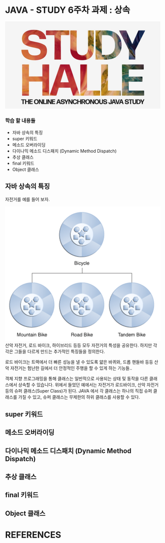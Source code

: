 # JAVA - STUDY 6주차 과제 : 상속

![logo](src/main/java/images/study_HALLE.jpg)

### 학습 할 내용들
- 자바 상속의 특징
- super 키워드
- 메소드 오버라이딩
- 다이나믹 메소드 디스패치 (Dynamic Method Dispatch)
- 추상 클래스
- final 키워드
- Object 클래스

## 자바 상속의 특징
자전거를 예를 들어 보자.

![image](superclass.png)
산악 자전거, 로드 바이크, 하이브리드 등등 모두 자전거의 특성을 공유한다.
하지만 각각은 그들을 다르게 만드는 추가적인 특징들을 정의한다.

로드 바이크는 트랙에서 더 빠른 성능을 낼 수 있도록 얇은 바퀴와, 드롭 핸들바 등등
산악 자전거는 험난한 길에서 더 안정적인 주행을 할 수 있게 하는 기능들..

객체 지향 프로그래밍을 통해 클래스는 일반적으로 사용되는 상태 및 동작을 다른 클래스에서 상속할 수 있습니다.
위에서 들었던 예에서는 자전거가 로드바이크, 산악 자전거 등의 슈퍼 클래스(Super Class)가 된다.
JAVA 에서 각 클래스는 하나의 직접 슈퍼 클래스를 가질 수 있고, 슈퍼 클래스는 무제한의 하위 클래스를 사용할 수 있다.

## super 키워드

## 메소드 오버라이딩

## 다이나믹 메소드 디스패치 (Dynamic Method Dispatch)

## 추상 클래스

## final 키워드

## Object 클래스



# REFERENCES 